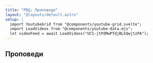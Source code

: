 ```yaml
---
title: "РБЦ: Проповеди"
layout: "@layouts/default.astro"
setup: |
  import YoutubeGrid from "@components/youtube-grid.svelte";
  import LoadVideos from "@components/youtube-data.mjs";
  let videoFeed = await LoadVideos("UCS-jtPdMwPTdjBLkQwjtzPA");
---
```


## Проповеди

<YoutubeGrid videoFeed={videoFeed} />

